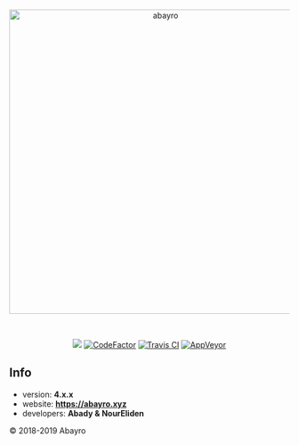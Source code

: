 <div align="center">
<p>
     <br />
<a href="https://abayro.xyz"><img src="https://i.imgur.com/910zKA7.png" width="546" alt="abayro">
</p>
    <br />
<p>
<a class="badge-align" href="https://www.codacy.com?utm_source=github.com&amp;utm_medium=referral&amp;utm_content=Abady321x123/abayro&amp;utm_campaign=Badge_Grade"><img src="https://api.codacy.com/project/badge/Grade/399902d9509648d2862a2d9e1a3d0d33"/></a>
<a href="https://www.codefactor.io/repository/github/abayro/abayro"><img src="https://www.codefactor.io/repository/github/abayro/abayro/badge" alt="CodeFactor" /></a>
<a href="https://travis.com/Abady321x123/abayro"> <img src="https://travis-ci.com/Abady321x123/abayro.svg?token=mxirB79cVyDRgin8QCj1&branch=master" alt="Travis CI" /></a>
<a href="https://travis.com/Abady321x123/abayro"> <img src="https://ci.appveyor.com/api/projects/status/940ik3u3vt6rrity?svg=true" alt="AppVeyor" /></a>
  </p>
</div>

## Info
- version: **4.x.x**
- website: **https://abayro.xyz**
- developers: **Abady & NourEliden**

© 2018-2019 Abayro
